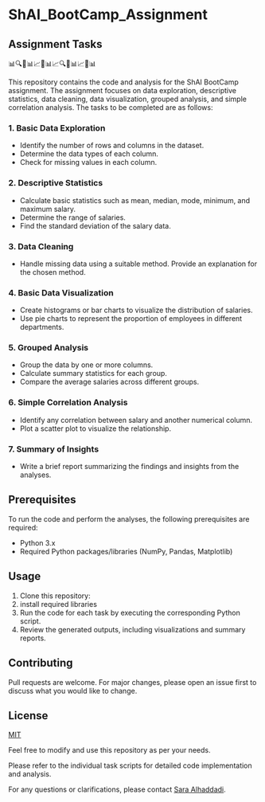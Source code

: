 # ShAI_BootCamp_Assignment

## Assignment Tasks

📊🔍📝📊📈🔬📊📈🔍📝📊📈🔬📊

This repository contains the code and analysis for the ShAI BootCamp assignment.
The assignment focuses on data exploration, descriptive statistics, data cleaning,
data visualization, grouped analysis, and simple correlation analysis. The tasks to be completed are as follows:

### 1. Basic Data Exploration
- Identify the number of rows and columns in the dataset.
- Determine the data types of each column.
- Check for missing values in each column.

### 2. Descriptive Statistics
- Calculate basic statistics such as mean, median, mode, minimum, and maximum salary.
- Determine the range of salaries.
- Find the standard deviation of the salary data.

### 3. Data Cleaning
- Handle missing data using a suitable method. Provide an explanation for the chosen method.

### 4. Basic Data Visualization
- Create histograms or bar charts to visualize the distribution of salaries.
- Use pie charts to represent the proportion of employees in different departments.

### 5. Grouped Analysis
- Group the data by one or more columns.
- Calculate summary statistics for each group.
- Compare the average salaries across different groups.

### 6. Simple Correlation Analysis
- Identify any correlation between salary and another numerical column.
- Plot a scatter plot to visualize the relationship.

### 7. Summary of Insights
- Write a brief report summarizing the findings and insights from the analyses.

## Prerequisites

To run the code and perform the analyses, the following prerequisites are required:
- Python 3.x
- Required Python packages/libraries (NumPy, Pandas, Matplotlib)

## Usage

1. Clone this repository:
2. install required libraries 
3. Run the code for each task by executing the corresponding Python script.
4. Review the generated outputs, including visualizations and summary reports.

## Contributing

Pull requests are welcome. For major changes, please open an issue first to discuss what you would like to change.

## License

[MIT](https://choosealicense.com/licenses/mit/)

Feel free to modify and use this repository as per your needs.

Please refer to the individual task scripts for detailed code implementation and analysis.

For any questions or clarifications, please contact [Sara Alhaddadi](mailto:sara.khalid.alhaddadi@gmail.com).
